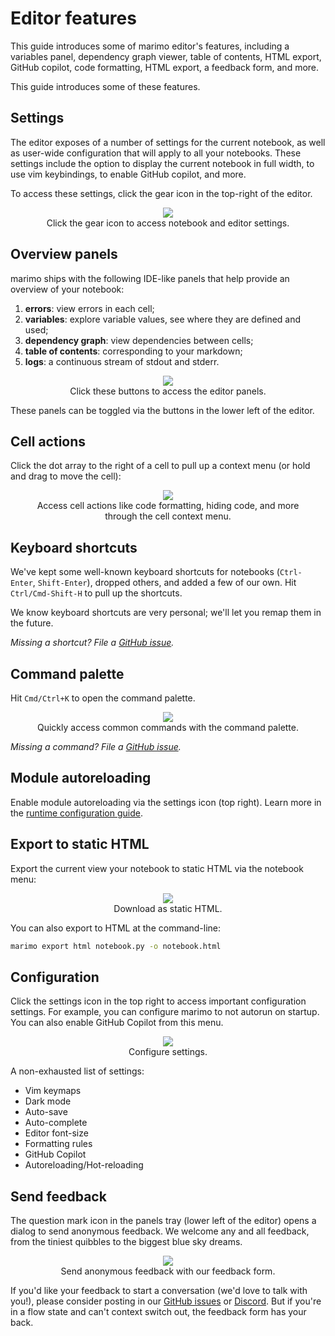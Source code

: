 # Editor features

This guide introduces some of marimo editor's features, including
a variables panel, dependency graph viewer, table of contents, HTML export,
GitHub copilot, code formatting, HTML export, a feedback form, and more.

This guide introduces some of these features.

## Settings

The editor exposes of a number of settings for the current notebook,
as well as user-wide configuration that will apply to all your notebooks.
These settings include the option to display the current notebook in
full width, to use vim keybindings, to enable GitHub copilot, and more.

To access these settings, click the gear icon in the top-right of the editor.

<div align="center">
<figure>
<img src="/_static/docs-settings.png"/>
<figcaption>Click the gear icon to access notebook and editor settings.</figcaption>
</figure>
</div>

## Overview panels

marimo ships with the following IDE-like panels that help provide an overview
of your notebook:

1. **errors**: view errors in each cell;
2. **variables**: explore variable values, see where they are defined and used;
3. **dependency graph**: view dependencies between cells;
4. **table of contents**: corresponding to your markdown;
5. **logs**: a continuous stream of stdout and stderr.

<div align="center">
<figure>
<img src="/_static/docs-panel-icons.png"/>
<figcaption>Click these buttons to access the editor panels.</figcaption>
</figure>
</div>

These panels can be toggled via the buttons in the lower left of the editor.

## Cell actions

Click the dot array to the right of a cell to pull up a context menu (or hold
and drag to move the cell):

<div align="center">
<figure>
<img src="/_static/docs-cell-actions.png"/>
<figcaption>Access cell actions like code formatting, hiding code, and more
through the cell context menu.</figcaption>
</figure>
</div>

## Keyboard shortcuts

We've kept some well-known keyboard shortcuts for notebooks (`Ctrl-Enter`,
`Shift-Enter`), dropped others, and added a few of our own. Hit
`Ctrl/Cmd-Shift-H` to pull up the shortcuts.

We know keyboard shortcuts are very personal; we'll let you remap them in the
future.

_Missing a shortcut? File a
[GitHub issue](https://github.com/marimo-team/marimo/issues)._

## Command palette

Hit `Cmd/Ctrl+K` to open the command palette.

<div align="center">
<figure>
<img src="/_static/docs-command-palette.png"/>
<figcaption>Quickly access common commands with the command palette.</figcaption>
</figure>
</div>

_Missing a command? File a
[GitHub issue](https://github.com/marimo-team/marimo/issues)._

## Module autoreloading

Enable module autoreloading via the settings icon (top right). Learn more
in the [runtime configuration guide](/guides/runtime_configuration.md#on-module-change).

## Export to static HTML

Export the current view your notebook to static HTML via the notebook
menu:

<div align="center">
<figure>
<img src="/_static/docs-html-export.png"/>
<figcaption>Download as static HTML.</figcaption>
</figure>
</div>

You can also export to HTML at the command-line:

```bash
marimo export html notebook.py -o notebook.html
```

## Configuration

Click the settings icon in the top right to access important configuration
settings. For example, you can configure marimo to not autorun on startup.
You can also enable GitHub Copilot from this menu.

<div align="center">
<figure>
<img src="/_static/docs-user-config.png"/>
<figcaption>Configure settings.</figcaption>
</figure>
</div>

A non-exhausted list of settings:

- Vim keymaps
- Dark mode
- Auto-save
- Auto-complete
- Editor font-size
- Formatting rules
- GitHub Copilot
- Autoreloading/Hot-reloading

## Send feedback

The question mark icon in the panels tray (lower left of the editor) opens a
dialog to send anonymous feedback. We welcome any and all feedback, from the
tiniest quibbles to the biggest blue sky dreams.

<div align="center">
<figure>
<img src="/_static/docs-feedback-form.png"/>
<figcaption>Send anonymous feedback with our feedback form.</figcaption>
</figure>
</div>

If you'd like your feedback to start a conversation (we'd love to talk with
you!), please consider posting in our [GitHub
issues](https://github.com/marimo-team/marimo/issues) or
[Discord](https://discord.gg/JE7nhX6mD8). But if you're in a flow state and
can't context switch out, the feedback form has your back.
